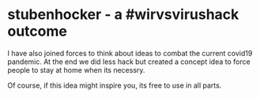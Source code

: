 # stubenhocker - a #wirvsvirushack outcome

I have also joined forces to think about ideas to combat the current covid19 pandemic.
At the end we did less hack but created a concept idea to force people to stay at home when its necessry.

Of course, if this idea might inspire you, its free to use in all parts.

